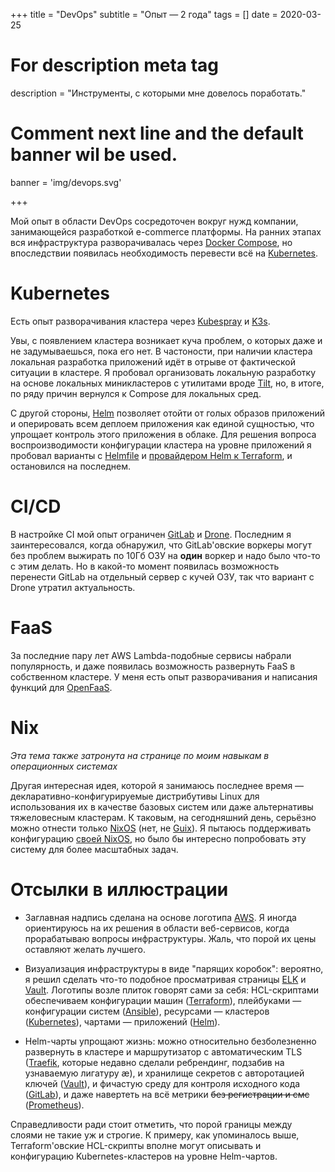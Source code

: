 +++
title = "DevOps"
subtitle = "Опыт — 2 года"
tags = []
date = 2020-03-25

# For description meta tag
description = "Инструменты, с которыми мне довелось поработать."

# Comment next line and the default banner wil be used.
banner = 'img/devops.svg'

+++

Мой опыт в области DevOps сосредоточен вокруг нужд компании, занимающейся разработкой e-commerce платформы. На ранних этапах вся инфраструктура разворачивалась через [Docker Compose](https://docs.docker.com/compose/), но впоследствии появилась необходимость перевести всё на [Kubernetes](https://kubernetes.io/).

# Kubernetes

Есть опыт разворачивания кластера через [Kubespray](https://kubespray.io/) и [K3s](https://k3s.io/).

Увы, с появлением кластера возникает куча проблем, о которых даже и не задумываешься, пока его нет. В частоности, при наличии кластера локальная разработка приложений идёт в отрыве от фактической ситуации в кластере. Я пробовал организовать локальную разработку на основе локальных миникластеров с утилитами вроде [Tilt](https://tilt.dev/), но, в итоге, по ряду причин вернулся к Compose для локальных сред.

С другой стороны, [Helm](https://helm.sh/) позволяет отойти от голых образов приложений и оперировать всем деплоем приложения как единой сущностью, что упрощает контроль этого приложения в облаке. Для решения вопроса воспроизводимости конфигурации кластера на уровне приложений я пробовал варианты с [Helmfile](https://github.com/roboll/helmfile) и [провайдером Helm к Terraform](https://registry.terraform.io/providers/hashicorp/helm/latest/docs), и остановился на последнем.

# CI/CD

В настройке CI мой опыт ограничен [GitLab](https://docs.gitlab.com/ee/ci/) и [Drone](https://www.drone.io/). Последним я заинтересовался, когда обнаружил, что GitLab'овские воркеры могут без проблем выжирать по 10Гб ОЗУ на **один** воркер и надо было что-то с этим делать. Но в какой-то момент появилась возможность перенести GitLab на отдельный сервер с кучей ОЗУ, так что вариант с Drone утратил актуальность.

# FaaS

За последние пару лет AWS Lambda-подобные сервисы набрали популярность, и даже появилась возможность развернуть FaaS в собственном кластере. У меня есть опыт разворачивания и написания функций для [OpenFaaS](https://www.openfaas.com/).

# Nix

*Эта тема также затронута на странице по моим навыкам в операционных системах*

Другая интересная идея, которой я занимаюсь последнее время — декларативно-конфигурируемые дистрибутивы Linux для использования их в качестве базовых систем или даже альтернативы тяжеловесным кластерам. К таковым, на сегодняшний день, серьёзно можно отнести только [NixOS](https://nixos.org/) (нет, не [Guix](https://guix.gnu.org/)). Я пытаюсь поддерживать конфигурацию [своей NixOS](https://git.sr.ht/~alekfed/nix-config/tree), но было бы интересно попробовать эту систему для более масштабных задач.

# Отсылки в иллюстрации

- Заглавная надпись сделана на основе логотипа [AWS](https://aws.amazon.com/). Я иногда ориентируюсь на их решения в области веб-сервисов, когда прорабатываю вопросы инфраструктуры. Жаль, что порой их цены оставляют желать лучшего.

- Визуализация инфраструктуры в виде "парящих коробок": вероятно, я решил сделать что-то подобное просматривая страницы [ELK](https://www.elastic.co/what-is/elk-stack) и [Vault](https://www.hashicorp.com/products/vault). Логотипы возле плиток говорят сами за себя: HCL-скриптами обеспечиваем конфигурации машин ([Terraform](https://www.terraform.io/)), плейбуками — конфигурации систем ([Ansible](https://www.ansible.com/)), ресурсами — кластеров ([Kubernetes](https://kubernetes.io/)), чартами — приложений ([Helm](https://helm.sh/)).

- Helm-чарты упрощают жизнь: можно относительно безболезненно развернуть в кластере и маршрутизатор с автоматическим TLS ([Traefik](https://traefik.io/traefik/), которые недавно сделали ребрендинг, подзабив на узнаваемую лигатуру æ), и хранилище секретов с авторотацией ключей ([Vault](https://www.hashicorp.com/products/vault)), и фичастую среду для контроля исходного кода ([GitLab](https://gitlab.com/)), и даже навертеть на всё метрики ~~без регистрации и смс~~ ([Prometheus](https://prometheus.io/)).

Справедливости ради стоит отметить, что порой границы между слоями не такие уж и строгие. К примеру, как упоминалось выше, Terraform'овские HCL-скрипты вполне могут описывать и конфигурацию Kubernetes-кластеров на уровне Helm-чартов.
